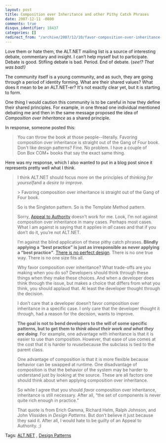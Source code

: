 ```yaml
---
layout: post
title: Composition over Inheritance and other Pithy Catch Phrases
date: 2007-12-11 -0800
comments: true
disqus_identifier: 18437
categories: []
redirect_from: "/archive/2007/12/10/favor-composition-over-inheritance-and-other-pithy-catch-phrases.aspx/"
---
```


Love them or hate them, the ALT.NET mailing list is a source of
interesting debate, commentary and insight. I can’t help myself but to
participate. Debate is good. Stifling debate is bad. Period. End of
debate. (*see!? That was bad!)*

The community itself is a young community, and as such, they are going
through a period of identity forming. What are their shared values? What
does it mean to be an ALT.NET-er? It's not exactly clear yet, but it is
starting to form.

One thing I would caution this community is to be careful in how they
define their shared principles. For example, in one thread one
individual mentioned debating me and then in the same message proposed
the idea of *Composition over Inheritance* as a shared principle.

In response, someone posted this:

> You can throw the book at those people--literally. Favoring
> composition over inheritance is straight out of the Gang of Four book.
> Don't like design patterns? Fine. No problem. I have a couple of \
>  Don Box COM+ books that say the exact same thing.

Here was my response, which I also wanted to put in a blog post since it
represents pretty well what I think.

> I think ALT.NET should focus more on the principles of *thinking for
> yourself*and a *desire to improve*.
>
> \> Favoring composition over inheritance is straight out of the Gang
> of Four book.
>
> So is the Singleton pattern. So is the Template Method pattern.
>
> Sorry, [Appeal to
> Authority](http://en.wikipedia.org/wiki/Appeal_to_authority "Logical Fallacy")
> doesn't work for me. Look, I’m not against composition over
> inheritance in many cases. Perhaps most cases. What I am against is
> saying that it applies in *all* cases and that if you don’t do it,
> you’re not ALT.NET.
>
> I’m against the blind application of these pithy catch phrases.
> **Blindly applying a “best practice” is just as irresponsible as never
> applying a “best practice”**. [There is no perfect
> design](http://haacked.com/archive/2005/05/31/ThereIsNoPerfectDesign.aspx "No Perfect Design").
> There is no one true way. There is no one size fits all.
>
> Why favor composition over inheritance? What trade-offs are you making
> when you do so? Developers should think through these things when they
> make these choices. And when a developer does think through the issue,
> but makes a choice that differs from what you think, you should
> applaud that. At least the developer thought through the decision.
>
> I don’t care that a developer doesn’t favor composition over
> inheritance in a specific case. I only care that the developer thought
> it through, had a reason for the decision, wants to improve.
>
> **The goal is not to bend developers to the will of some specific
> patterns, but to get them to *think about their work and what they are
> doing***. For example, one advantage with inheritance is that it is
> easier to use than composition. However, that ease of use comes at the
> cost that it is harder to *reuse*because the subclass is tied to the
> parent class.
>
> One advantage of composition is that it is more flexible because
> behavior can be swapped at runtime. One disadvantage of composition is
> that the behavior of the system may be harder to understand just by
> looking at the source. These are all factors one should think about
> when applying composition over inheritance.
>
> So while I agree that you should *favor* composition over inheritance,
> inheritance is still necessary. After all, “the set of components is
> never quite rich enough in practice.”
>
> That quote is from Erich Gamma, Richard Helm, Ralph Johnson, and John
> Vlissides in *Design Patterns*. But don’t believe it just because they
> said it. After all, I would hate to be guilty of an Appeal to
> Authority. ;)

Tags: [ALT.NET](http://technorati.com/tags/ALT.NET/ "ALT.NET tag") ,
[Design
Patterns](http://technorati.com/tags/Design%20Patterns/ "Design Patterns tag")

